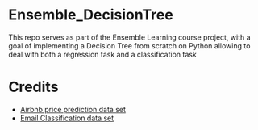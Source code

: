 # Ensemble_DecisionTree
This repo serves as part of the Ensemble Learning course project, with a goal of implementing a Decision Tree from scratch on Python allowing to deal with both a regression task and a classification task

# Credits
- [Airbnb price prediction data set](https://www.kaggle.com/datasets/dgomonov/new-york-city-airbnb-open-data)
- [Email Classification data set](https://www.kaggle.com/competitions/dsba-fm-centralesupelec-ml-course)